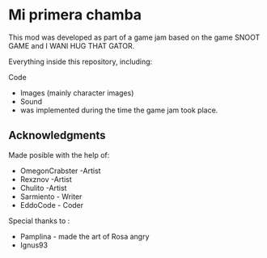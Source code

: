 # Mi primera chamba

This mod was developed as part of a game jam based on the game SNOOT GAME and I WANI HUG THAT GATOR.

Everything inside this repository, including:

Code
- Images (mainly character images)
- Sound
- was implemented during the time the game jam took place.

## Acknowledgments

Made posible with the help of:

- OmegonCrabster -Artist
- Rexznov -Artist
- Chulito -Artist
- Sarmiento - Writer
- EddoCode - Coder

Special thanks to : 

- Pamplina - made the art of Rosa angry
- Ignus93

